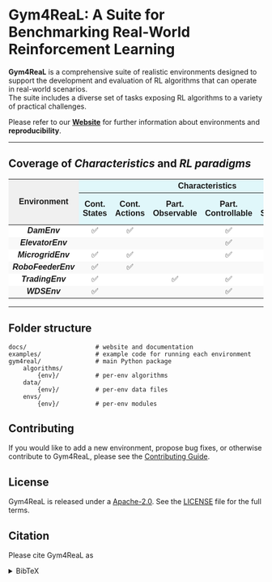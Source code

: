 # Gym4ReaL: A Suite for Benchmarking Real-World Reinforcement Learning

**Gym4ReaL** is a comprehensive suite of realistic environments designed to support the development and evaluation of RL algorithms that can operate in real-world scenarios. <br>
The suite includes a diverse set of tasks exposing RL algorithms to a variety of practical challenges.

Please refer to our [**Website**](https://daveonwave.github.io/gym4ReaL/) for further information about environments and **reproducibility**.

---

<h2>Coverage of <em>Characteristics</em> and <em>RL paradigms</em></h2>

<table style="border-collapse: collapse; width: 100%; text-align: center; font-family: sans-serif;">
  <thead>
    <tr style="background-color: #f0f0f0;">
      <th rowspan="2">Environment</th>
      <th colspan="6" style="background-color: #e0f7fa;">Characteristics</th>
      <th colspan="6" style="background-color: #fce4ec; border-left: 3px solid #555;">RL Paradigms</th>
    </tr>
    <tr>
      <th style="background-color: #e0f7fa;">Cont. States</th>
      <th style="background-color: #e0f7fa;">Cont. Actions</th>
      <th style="background-color: #e0f7fa;">Part. Observable</th>
      <th style="background-color: #e0f7fa;">Part. Controllable</th>
      <th style="background-color: #e0f7fa;">Non-Stationary</th>
      <th style="background-color: #e0f7fa;">Visual Input</th>
      <th style="border-left: 3px solid #555;background-color: #fce4ec;">Frequency Adaptation</th>
      <th style="background-color: #fce4ec;">Hierarchical RL</th>
      <th style="background-color: #fce4ec;">Risk-Averse</th>
      <th style="background-color: #fce4ec;">Imitation Learning</th>
      <th style="background-color: #fce4ec;">Provably Efficient</th>
      <th style="background-color: #fce4ec;">Multi-Objective RL</th>
    </tr>
  </thead>
  <tbody>
    <tr style="background-color: #ffffff;">
      <td style=" font-weight: bold;"><em>DamEnv</em></td>
      <td>✅</td><td>✅</td><td></td><td>✅</td><td></td><td></td>
      <td style="border-left: 3px solid #555;"></td><td></td><td></td><td>✅</td><td></td><td>✅</td>
    </tr>
    <tr style="background-color: #f9f9f9;">
      <td style=" font-weight: bold;"><em>ElevatorEnv</em></td>
      <td></td><td></td><td></td><td>✅</td><td></td><td></td>
      <td style="border-left: 3px solid #555;"></td><td></td><td></td><td></td><td>✅</td><td></td>
    </tr>
    <tr style="background-color: #ffffff;">
      <td style=" font-weight: bold;"><em>MicrogridEnv</em></td>
      <td>✅</td><td>✅</td><td></td><td>✅</td><td></td><td></td>
      <td style="border-left: 3px solid #555;">✅</td><td></td><td></td><td></td><td></td><td>✅</td>
    </tr>
    <tr style="background-color: #f9f9f9;">
      <td style="font-weight: bold;"><em>RoboFeederEnv</em></td>
      <td>✅</td><td>✅</td><td></td><td></td><td></td><td>✅</td>
      <td style="border-left: 3px solid #555;"></td><td>✅</td><td></td><td></td><td></td><td></td>
    </tr>
    <tr style="background-color: #ffffff;">
      <td style="font-weight: bold;"><em>TradingEnv</em></td>
      <td>✅</td><td></td><td>✅</td><td>✅</td><td>✅</td><td></td>
      <td style="border-left: 3px solid #555;">✅</td><td></td><td>✅</td><td></td><td></td><td></td>
    </tr>
    <tr style="background-color: #f9f9f9;">
      <td style=" font-weight: bold;"><em>WDSEnv</em></td>
      <td>✅</td><td></td><td></td><td>✅</td><td></td><td></td>
      <td style="border-left: 3px solid #555;"></td><td></td><td></td><td>✅</td><td></td><td>✅</td>
    </tr>
  </tbody>
</table>

---

## Folder structure

```
docs/                   # website and documentation
examples/               # example code for running each environment
gym4real/               # main Python package
    algorithms/
        {env}/          # per-env algorithms
    data/
        {env}/          # per-env data files
    envs/
        {env}/          # per-env modules
```

## Contributing

If you would like to add a new environment, propose bug fixes, or otherwise contribute to Gym4ReaL, please see the [Contributing Guide](CONTRIBUITING.md).

## License

Gym4ReaL is released under a [Apache-2.0](https://www.apache.org/licenses/LICENSE-2.0). See the [LICENSE](LICENSE) file for the full terms.

## Citation

Please cite Gym4ReaL as

>

<details markdown="block">
<summary>BibTeX</summary>

```tex
@misc{salaorni2025gym4realsuitebenchmarkingrealworld,
      title={Gym4ReaL: A Suite for Benchmarking Real-World Reinforcement Learning}, 
      author={Davide Salaorni and Vincenzo De Paola and Samuele Delpero and Giovanni Dispoto and Paolo Bonetti and Alessio Russo and Giuseppe Calcagno and Francesco Trovò and Matteo Papini and Alberto Maria Metelli and Marco Mussi and Marcello Restelli},
      year={2025},
      eprint={2507.00257},
      archivePrefix={arXiv},
      primaryClass={cs.LG},
      url={https://arxiv.org/abs/2507.00257}, 
}
```

</details>

